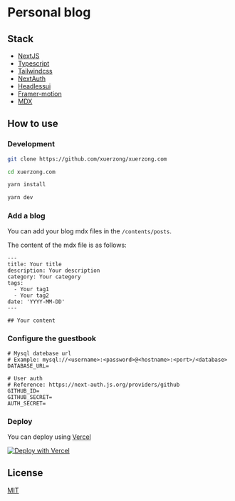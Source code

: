 # Personal blog

## Stack

- [NextJS](https://nextjs.org/)
- [Typescript](https://www.typescriptlang.org/)
- [Tailwindcss](https://tailwindcss.com/)
- [NextAuth](https://next-auth.js.org/)
- [Headlessui](https://headlessui.com/)
- [Framer-motion](https://www.framer.com/motion/)
- [MDX](https://mdxjs.com/)

## How to use

### Development

```bash
git clone https://github.com/xuerzong/xuerzong.com

cd xuerzong.com

yarn install

yarn dev
```

### Add a blog

You can add your blog mdx files in the `/contents/posts`.

The content of the mdx file is as follows:

```mdx
---
title: Your title
description: Your description
category: Your category
tags:
  - Your tag1
  - Your tag2
date: 'YYYY-MM-DD'
---

## Your content
```

### Configure the guestbook

```env
# Mysql datebase url
# Example: mysql://<username>:<password>@<hostname>:<port>/<database>
DATABASE_URL=

# User auth
# Reference: https://next-auth.js.org/providers/github
GITHUB_ID=
GITHUB_SECRET=
AUTH_SECRET=
```

### Deploy

You can deploy using [Vercel](https://vercel.com)

[![Deploy with Vercel](https://vercel.com/button)](https://vercel.com/new/clone?repository-url=https://github.com/xuerzong/xuerzong.com)

## License

[MIT](./LICENSE)
